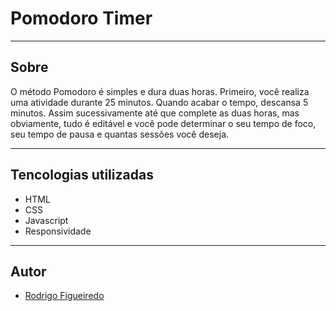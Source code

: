 # Pomodoro Timer 

 ---
 ## Sobre
 O método Pomodoro é simples e dura duas horas. Primeiro, você realiza uma atividade durante 25 minutos. Quando acabar o tempo, descansa 5 minutos. Assim sucessivamente até que complete as duas horas, mas obviamente, tudo é editável e você pode determinar o seu tempo de foco, seu tempo de pausa e quantas sessões você deseja.

 ---
 ## Tencologias utilizadas
 - HTML
 - CSS
 - Javascript
 - Responsividade

 ---
 ## Autor

 - [Rodrigo Figueiredo](https://www.linkedin.com/in/figueiredo-rodrigo/)




